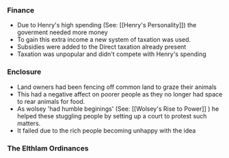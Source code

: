 ### Finance 
- Due to Henry's high spending (See: [[Henry's Personality]]) the goverment needed more money
- To gain this extra income a new system of taxation was used.
- Subsidies were added to the Direct taxation already present
- Taxation was unpopular and didn't compete with Henry's spending

### Enclosure
- Land owners had been fencing off common land to graze their animals
- This had a negative affect on poorer people as they no longer had space to rear animals for food. 
- As wolsey 'had humble beginings' (See: [[Wolsey's Rise to Power]] ) he helped these stuggling people by setting up a court to protest such matters.
- It failed due to the rich people becoming unhappy with the idea

### The Elthlam Ordinances